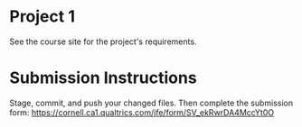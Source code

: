 # Project 1

See the course site for the project's requirements.

# Submission Instructions

Stage, commit, and push your changed files. Then complete the submission form: <https://cornell.ca1.qualtrics.com/jfe/form/SV_ekRwrDA4MccYt0O>
